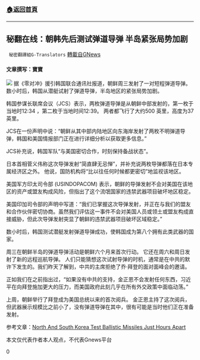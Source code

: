 ###  [:house:返回首頁](https://github.com/ourhimalayas/txt)
---


## 秘翻在线：朝韩先后测试弹道导弹 半岛紧张局势加剧
` 秘密翻譯組G-Translators` [轉載自GNews](https://gnews.org/zh-hans/1534378/)

#### 文章撰写：寶寶
![](https://assets.gnews.org/wp-content/uploads/2021/09/Snipaste_2021-09-fsafsdagrh4515_21-23-41.png)
据《零对冲》援引韩国联合通讯社报道，朝鲜周三发射了一对短程弹道导弹。 数小时后，韩国从潜艇试射了弹道导弹，半岛地区的紧张局势加剧。

韩国参谋长联席会议（JCS）表示，两枚弹道导弹是从朝鲜中部发射的，第一枚于当地时12:34 ，第二枚于当地时间12:39。 两者都飞行了大约500 英里，高度为37英里。

JCS在一份声明中说：“朝鲜从其中部内陆地区向东海岸发射了两枚不明弹道导弹，韩国和美国情报部门正在进行详细分析以获取更多信息。”

JCS补充说，韩国军队“与美国密切合作，时刻保持备战状态”。

日本首相菅义伟称这次导弹发射“简直肆无忌惮”，并补充说两枚导弹都落在日本专属经济区之外。 他说，国防机构将“比以往任何时候都更密切”地监视该地区。

美国军方印太司令部 (USINDOPACOM) 表示，朝鲜的导弹发射不会对美国在该地区的资产或盟友构成风险，但指出了这个流氓国家的违禁武器项目破坏地区稳定。

美国印加司令部的声明中写道：“我们已掌握这次导弹发射，并正在与我们的盟友和合作伙伴密切协商。虽然我们评估这一事件不会对美国人员或领土或盟友构成直接威胁，但此次导弹发射突显了朝鲜的违禁武器项目破坏区域稳定。”

数小时后，韩国测试潜艇发射弹道导弹成功，使韩国成为第八个拥有此类武器的国家。

周三在朝鲜半岛的弹道导弹活动是朝鲜六个月来首次行动。 它还在周六和周日发射了新的远程巡航导弹。 人们只能猜想这次试射导弹的时机，通常是在中共的默许下发生的。我们昨天了解到，中共的主席拒绝了乔·拜登的面对面峰会的邀请。

正如我们在之前指出过，“如果没有中共的支持，金正恩不会发射任何东西，习近平在向拜登施加更大的压力，而美国政府此刻几乎在所有外交政策中面临动荡。”

上周，朝鲜举行了拜登成为美国总统以来的首次阅兵。 金正恩主持了这次阅兵，但武器展示规模比之前小了，没有弹道导弹在其中，很有可能是当时他们正在准备发射。

参考文章：[North And South Korea Test Ballistic Missiles Just Hours Apart](https://www.zerohedge.com/geopolitical/north-korea-fires-two-ballistic-missiles-south-korea-fires-one)

本文仅代表作者本人观点，不代表Gnews平台

0
